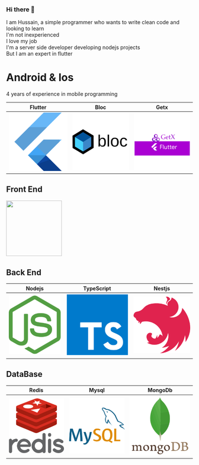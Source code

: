 ### Hi there 👋

I am Hussain, a simple programmer who wants to write clean code and looking to learn<br>
I'm not inexperienced<br>
I love my job<br>
I'm a server side developer developing nodejs projects<br>
But I am an expert in flutter

# Android & Ios

4 years of experience in mobile programming


|Flutter               |     Bloc               | Getx
| ---------------------- | ---------------------- |--------------------
| ![logo](https://github.com/Ho3einTahan/Ho3einTahan/blob/main/flutter.png?raw=true) | ![logo](https://github.com/Ho3einTahan/Ho3einTahan/blob/main/flutter-bloc.png?raw=true) | ![logo](https://github.com/Ho3einTahan/Ho3einTahan/blob/main/getx.png?raw=true)

## Front End

<img src="https://cdn.jsdelivr.net/npm/programming-languages-logos/src/javascript/javascript.png" width="150" height="150">

## Back End
|Nodejs               |     TypeScript               | Nestjs
| ---------------------- | ---------------------- |--------------------
| ![logo](https://github.com/Ho3einTahan/Ho3einTahan/blob/main/nodejs.png?raw=true) | ![logo](https://github.com/Ho3einTahan/Ho3einTahan/blob/main/ts.png?raw=true) | ![logo](https://github.com/Ho3einTahan/Ho3einTahan/blob/main/nest.png?raw=true)
## DataBase
|Redis               |     Mysql               | MongoDb
| ---------------------- | ---------------------- |--------------------
| ![logo](https://github.com/Ho3einTahan/Ho3einTahan/blob/main/redis.png?raw=true) | ![logo](https://github.com/Ho3einTahan/Ho3einTahan/blob/main/mysql.png?raw=true) | ![logo](https://github.com/Ho3einTahan/Ho3einTahan/blob/main/mongo-db.png?raw=true)

